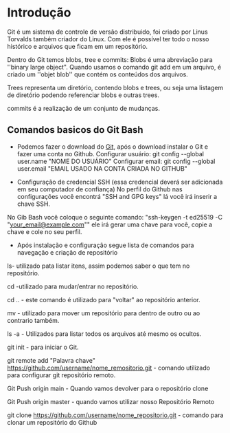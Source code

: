# Introdução
Git é um sistema de controle de versão distribuido, foi criado por Linus Torvalds também criador do Linux.
Com ele é possível ter todo o nosso histórico e arquivos que ficam em um repositório.

Dentro do Git temos blobs, tree e commits:
Blobs é uma abreviação para ''binary large object". Quando usamos o comando git add em um arquivo, é criado um ''objet blob'' que contém os conteúdos dos arquivos.

Trees representa um diretório, contendo blobs e trees, ou seja uma listagem de diretório podendo referenciar blobs e outras trees.

commits é a realização de um conjunto de mudanças.

## Comandos basicos do Git Bash
 - Podemos fazer o download do [Git](https://git-scm.com/), após o download instalar o Git e fazer uma conta no Github.
 Configurar usuário: git config --global user.name "NOME DO USUÁRIO"
 Configurar email: git config --global user.email "EMAIL USADO NA CONTA CRIADA NO GITHUB"
 
 - Configuração de credencial SSH (essa credencial deverá ser adicionada em seu computador de confiança)
 No perfil do Github nas configurações você encontrá "SSH and GPG keys" lá você irá inserir a chave SSH.
 
 No Gib Bash você coloque o seguinte comando: "ssh-keygen -t ed25519 -C "your_email@example.com"" ele irá gerar uma chave para você, copie a chave e cole no seu perfil.

 -  Após instalação e configuração segue lista de comandos para navegação e criação de repositório
 
ls- utilizado pata listar itens, assim podemos saber o que tem no repositório.

cd -utilizado para mudar/entrar no repositório.

cd .. - este comando é utilizado para "voltar" ao repositório anterior.

mv - utilizado para mover um repositório para dentro de outro ou ao contrario também.

ls -a - Utilizados para listar todos os arquivos até mesmo os ocultos.

git init - para iniciar o Git.

git remote add "Palavra chave" https://github.com/username/nome_remositorio.git - comando utilizado para configurar git repositório remoto.

Git Push origin main - Quando vamos devolver para o repositório clone

Git Push origin master - quando vamos utilizar nosso Repositório Remoto

git clone https://github.com/username/nome_repositorio.git - comando para clonar um repositório do Github